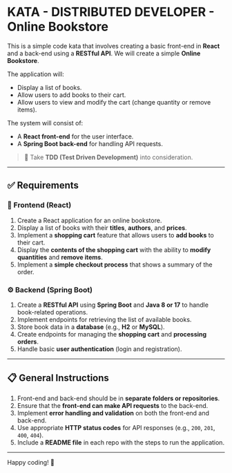 # KATA - DISTRIBUTED DEVELOPER - Online Bookstore

This is a simple code kata that involves creating a basic front-end in **React** and a back-end using a **RESTful API**. We will create a simple **Online Bookstore**.

The application will:

- Display a list of books.
- Allow users to add books to their cart.
- Allow users to view and modify the cart (change quantity or remove items).

The system will consist of:

- A **React front-end** for the user interface.
- A **Spring Boot back-end** for handling API requests.

> 🧪 Take **TDD (Test Driven Development)** into consideration.

---

## ✅ Requirements

### 📘 Frontend (React)

1. Create a React application for an online bookstore.
2. Display a list of books with their **titles**, **authors**, and **prices**.
3. Implement a **shopping cart** feature that allows users to **add books** to their cart.
4. Display the **contents of the shopping cart** with the ability to **modify quantities** and **remove items**.
5. Implement a **simple checkout process** that shows a summary of the order.

### ⚙️ Backend (Spring Boot)

1. Create a **RESTful API** using **Spring Boot** and **Java 8 or 17** to handle book-related operations.
2. Implement endpoints for retrieving the list of available books.
3. Store book data in a **database** (e.g., **H2** or **MySQL**).
4. Create endpoints for managing the **shopping cart** and **processing orders**.
5. Handle basic **user authentication** (login and registration).

---

## 📋 General Instructions

1. Front-end and back-end should be in **separate folders or repositories**.
2. Ensure that the **front-end can make API requests** to the back-end.
3. Implement **error handling and validation** on both the front-end and back-end.
4. Use appropriate **HTTP status codes** for API responses (e.g., `200`, `201`, `400`, `404`).
5. Include a **README file** in each repo with the steps to run the application.

---

Happy coding! 🚀
